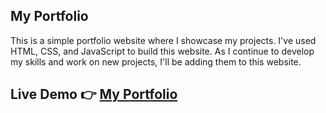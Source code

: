 ## My Portfolio
This is a simple portfolio website where I showcase my projects. I've used HTML, CSS, and JavaScript to build this website. As I continue to develop my skills and work on new projects, I'll be adding them to this website.

## Live Demo 👉 [My Portfolio](https://my-portfolio-nilooban.vercel.app/) 
